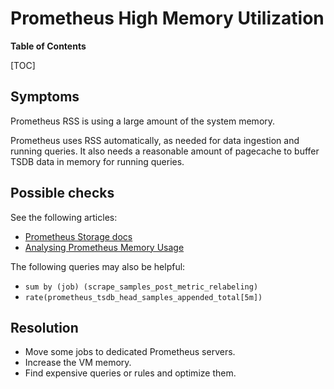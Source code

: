 # Prometheus High Memory Utilization

**Table of Contents**

[TOC]

## Symptoms

Prometheus RSS is using a large amount of the system memory.

Prometheus uses RSS automatically, as needed for data ingestion and running queries. It also needs a reasonable amount of pagecache to buffer TSDB data in memory for running queries.

## Possible checks

See the following articles:

* [Prometheus Storage docs](https://prometheus.io/docs/prometheus/latest/storage/)
* [Analysing Prometheus Memory Usage](https://www.robustperception.io/analysing-prometheus-memory-usage)

The following queries may also be helpful:

* `sum by (job) (scrape_samples_post_metric_relabeling)`
* `rate(prometheus_tsdb_head_samples_appended_total[5m])`

## Resolution

* Move some jobs to dedicated Prometheus servers.
* Increase the VM memory.
* Find expensive queries or rules and optimize them.
